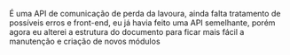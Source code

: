 É uma API de comunicação de perda da lavoura, ainda falta tratamento de possíveis erros e front-end, eu já havia feito uma API semelhante, porém agora eu alterei a estrutura do documento para ficar mais fácil a manutenção e criação de novos módulos
